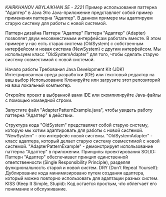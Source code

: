 *KAIRKHANOV ABYLAIKHAN SE - 2221*
Пример использования паттерна "Адаптер" в Java
Это Java-приложение представляет собой пример применения паттерна "Адаптер". В данном примере мы адаптируем старую систему для работы с новой системой.

Паттерн дизайна
Паттерн "Адаптер"
Паттерн "Адаптер" (Adapter) позволяет двум несовместимым интерфейсам работать вместе. В этом примере у нас есть старая система (OldSystem) с собственным интерфейсом и новая система (NewSystem) с другим интерфейсом. Мы используем класс "OldSystemAdapter" для того, чтобы сделать старую систему совместимой с новой системой.

Начало работы
Требования
Java Development Kit (JDK)
Интегрированная среда разработки (IDE) или текстовый редактор на ваш выбор
Использование
Клонируйте или загрузите этот репозиторий на ваш локальный компьютер.

Откройте проект в выбранной вами IDE или скомпилируйте Java-файлы с помощью командной строки.

Запустите файл "AdapterPatternExample.java", чтобы увидеть работу паттерна "Адаптер" в действии.

Структура кода
"OldSystem" представляет собой старую систему, которую мы хотим адаптировать для работы с новой системой.
"NewSystem" - это интерфейс новой системы.
"OldSystemAdapter" - класс адаптера, который делает старую систему совместимой с новой системой.
"AdapterPatternExample" - демонстрирует использование паттерна "Адаптер" в приложении.
Принципы проектирования
SOLID: Паттерн "Адаптер" обеспечивает принцип единственной ответственности (Single Responsibility Principle), разделяя функциональность старой и новой систем.
DRY (Don't Repeat Yourself): Дублирование кода минимизировано путем создания адаптера, который можно повторно использовать для адаптации разных систем.
KISS (Keep It Simple, Stupid): Код остается простым, что облегчает его понимание и обслуживание.
